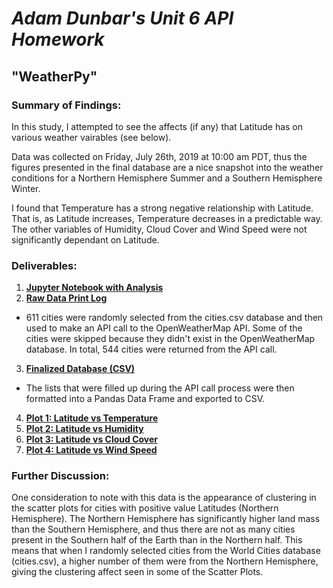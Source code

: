 # *Adam Dunbar's Unit 6 API Homework*

## "WeatherPy"

### Summary of Findings:
In this study, I attempted to see the affects (if any) that Latitude has on various weather vairables (see below). 

Data was collected on Friday, July 26th, 2019 at 10:00 am PDT, thus the figures presented in the final database are a nice snapshot into the weather conditions for a Northern Hemisphere Summer and a Southern Hemisphere Winter. 

I found that Temperature has a strong negative relationship with Latitude. That is, as Latitude increases, Temperature decreases in a predictable way. The other variables of Humidity, Cloud Cover and Wind Speed were not significantly dependant on Latitude.

### Deliverables:
1. [**Jupyter Notebook with Analysis**](https://github.com/Siderall/HW6-WeatherPy-AD/blob/master/WeatherPy.ipynb)
2. [**Raw Data Print Log**](https://github.com/Siderall/HW6-WeatherPy-AD/blob/master/final_data-log.txt)
* 611 cities were randomly selected from the cities.csv database and then used to make an API call to the OpenWeatherMap API. Some of the cities were skipped because they didn't exist in the OpenWeatherMap database. In total, 544 cities were returned from the API call.
3. [**Finalized Database (CSV)**](https://github.com/Siderall/HW6-WeatherPy-AD/blob/master/city_weather_data.csv)
*  The lists that were filled up during the API call process were then formatted into a Pandas Data Frame and exported to CSV.
4. [**Plot 1: Latitude vs Temperature**](https://github.com/Siderall/HW6-WeatherPy-AD/blob/master/Plot1_Latitude_Temp.png)
5. [**Plot 2: Latitude vs Humidity**](https://github.com/Siderall/HW6-WeatherPy-AD/blob/master/Plot2_Lat_Hum.png)
6. [**Plot 3: Latitude vs Cloud Cover**](https://github.com/Siderall/HW6-WeatherPy-AD/blob/master/Plot3_Lat_Cloud.png)
7. [**Plot 4: Latitude vs Wind Speed**](https://github.com/Siderall/HW6-WeatherPy-AD/blob/master/Plot4_Lat_Winf.png)

### Further Discussion:
One consideration to note with this data is the appearance of clustering in the scatter plots for cities with positive value Latitudes (Northern Hemisphere). The Northern Hemisphere has significantly higher land mass than the Southern Hemisphere, and thus there are not as many cities present in the Southern half of the Earth than in the Northern half. This means that when I randomly selected cities from the World Cities database (cities.csv), a higher number of them were from the Northern Hemisphere, giving the clustering affect seen in some of the Scatter Plots.
